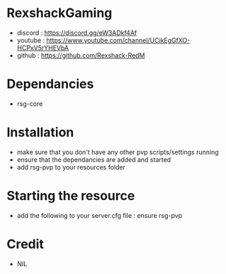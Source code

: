 # RexshackGaming
- discord : https://discord.gg/eW3ADkf4Af
- youtube : https://www.youtube.com/channel/UCikEgGfXO-HCPxV5rYHEVbA
- github : https://github.com/Rexshack-RedM

# Dependancies
- rsg-core

# Installation
- make sure that you don't have any other pvp scripts/settings running
- ensure that the dependancies are added and started
- add rsg-pvp to your resources folder

# Starting the resource
- add the following to your server.cfg file : ensure rsg-pvp

# Credit
- NIL
